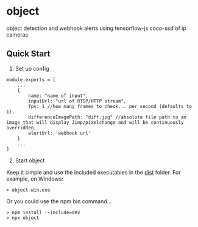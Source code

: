 # object
object detection and webhook alerts using tensorflow-js coco-ssd of ip cameras

## Quick Start

1. Set up config
```
module.exports = [
    ...
    {
        name: "name of input",
        inputUrl: "url of RTSP/HTTP stream",
        fps: 1 //how many frames to check... per second (defaults to 1),
        differenceImagePath: "diff.jpg" //absolute file path to an image that will display Jimp/pixelchange and will be continuously overridden,
        alertUrl: 'webhook url'
    }
    ...
]
```

2. Start object

Keep it simple and use the included executables in the [dist](dist) folder. For example, on Windows:
```
> object-win.exe
```

Or you could use the npm bin command... 
```
> npm install --include=dev
> npx object 
```